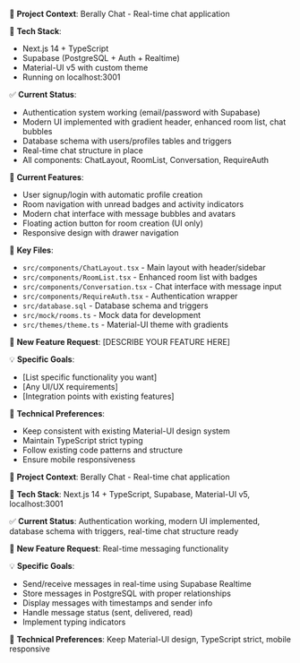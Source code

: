 🎯 **Project Context**: Berally Chat - Real-time chat application

📁 **Tech Stack**: 
- Next.js 14 + TypeScript
- Supabase (PostgreSQL + Auth + Realtime)
- Material-UI v5 with custom theme
- Running on localhost:3001

✅ **Current Status**:
- Authentication system working (email/password with Supabase)
- Modern UI implemented with gradient header, enhanced room list, chat bubbles
- Database schema with users/profiles tables and triggers
- Real-time chat structure in place
- All components: ChatLayout, RoomList, Conversation, RequireAuth

🎨 **Current Features**:
- User signup/login with automatic profile creation
- Room navigation with unread badges and activity indicators
- Modern chat interface with message bubbles and avatars
- Floating action button for room creation (UI only)
- Responsive design with drawer navigation

📂 **Key Files**:
- `src/components/ChatLayout.tsx` - Main layout with header/sidebar
- `src/components/RoomList.tsx` - Enhanced room list with badges
- `src/components/Conversation.tsx` - Chat interface with message input
- `src/components/RequireAuth.tsx` - Authentication wrapper
- `src/database.sql` - Database schema and triggers
- `src/mock/rooms.ts` - Mock data for development
- `src/themes/theme.ts` - Material-UI theme with gradients

🎯 **New Feature Request**: [DESCRIBE YOUR FEATURE HERE]

💡 **Specific Goals**:
- [List specific functionality you want]
- [Any UI/UX requirements]
- [Integration points with existing features]

🔧 **Technical Preferences**:
- Keep consistent with existing Material-UI design system
- Maintain TypeScript strict typing
- Follow existing code patterns and structure
- Ensure mobile responsiveness

🎯 **Project Context**: Berally Chat - Real-time chat application

📁 **Tech Stack**: Next.js 14 + TypeScript, Supabase, Material-UI v5, localhost:3001

✅ **Current Status**: Authentication working, modern UI implemented, database schema with triggers, real-time chat structure ready

🎯 **New Feature Request**: Real-time messaging functionality

💡 **Specific Goals**:
- Send/receive messages in real-time using Supabase Realtime
- Store messages in PostgreSQL with proper relationships
- Display messages with timestamps and sender info
- Handle message status (sent, delivered, read)
- Implement typing indicators

🔧 **Technical Preferences**: Keep Material-UI design, TypeScript strict, mobile responsive